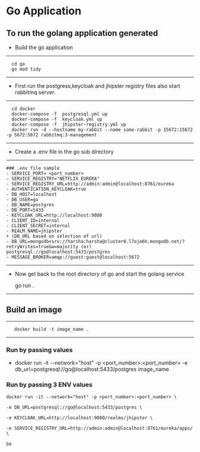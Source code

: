 # Go Application

 ## To run the golang application generated

  + Build the go application 
  ---
      cd go
      go mod tidy
  ---
  + First run the postgress,keycloak and jhipster registry files also start rabbitmq server.
  ---
      cd docker
      docker-compose -f  postgresql.yml up     
      docker-compose -f  keycloak.yml up     
      docker-compose -f  jhipster-registry.yml up   
      docker run -d --hostname my-rabbit --name some-rabbit -p 15672:15672 -p 5672:5672 rabbitmq:3-management
  ---


  + Create a .env file in the go sub directory 
  ---
    ### .env file sample  
    - SERVICE_PORT= <port_number>
    - SERVICE_REGISTRY="NETFLIX_EUREKA"
    - SERVICE_REGISTRY_URL=http://admin:admin@localhost:8761/eureka
    - AUTHENTICATION_KEYCLOAK=true 
    - DB_HOST=localhost 
    - DB_USER=go
    - DB_NAME=postgres 
    - DB_PORT=5433
    - KEYCLOAK_URL=http://localhost:9080
    - CLIENT_ID=internal
    - CLIENT_SECRET=internal
    - REALM_NAME=jhipster
    + (DB_URL based on selection of url)
    - DB_URL=mongodb+srv://harsha:harsha@cluster0.l7oje6h.mongodb.net/?retryWrites=true&w=majority (or) postgresql://go@localhost:5433/postgres
    - MESSAGE_BROKER=amqp://guest:guest@localhost:5672
---

  + Now get back to the root directory of go and start the golang service 

      go run .
  ---
  
## Build an image 
   ---
       docker build -t image_name .
   ---
### Run by passing values 
- docker run -it --network="host" -p <port_number>:<port_number> -e        db_url=postgresql://go@localhost:5433/postgres image_name 


### Run by passing 3 ENV values 

```
docker run -it --network="host" -p <port_number>:<port_number> \

-e DB_URL=postgresql://go@localhost:5433/postgres \

-e KEYCLOAK_URL=http://localhost:9080/realms/jhipster \

-e SERVICE_REGISTRY_URL=http://admin:admin@localhost:8761/eureka/apps/ \

be
```
    


